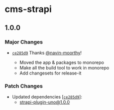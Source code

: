 # cms-strapi

## 1.0.0

### Major Changes

- [`ce285d9`](https://github.com/timelessco/strapi-ts-monorepo/commit/ce285d95552faf7a32c020a47c9d6531a154877f)
  Thanks [@navin-moorthy](https://github.com/navin-moorthy)!

  - Moved the app & packages to monorepo
  - Make all the build tool to work in monorepo
  - Add changesets for release-it

### Patch Changes

- Updated dependencies
  [[`ce285d9`](https://github.com/timelessco/strapi-ts-monorepo/commit/ce285d95552faf7a32c020a47c9d6531a154877f)]:
  - strapi-plugin-uno@1.0.0
